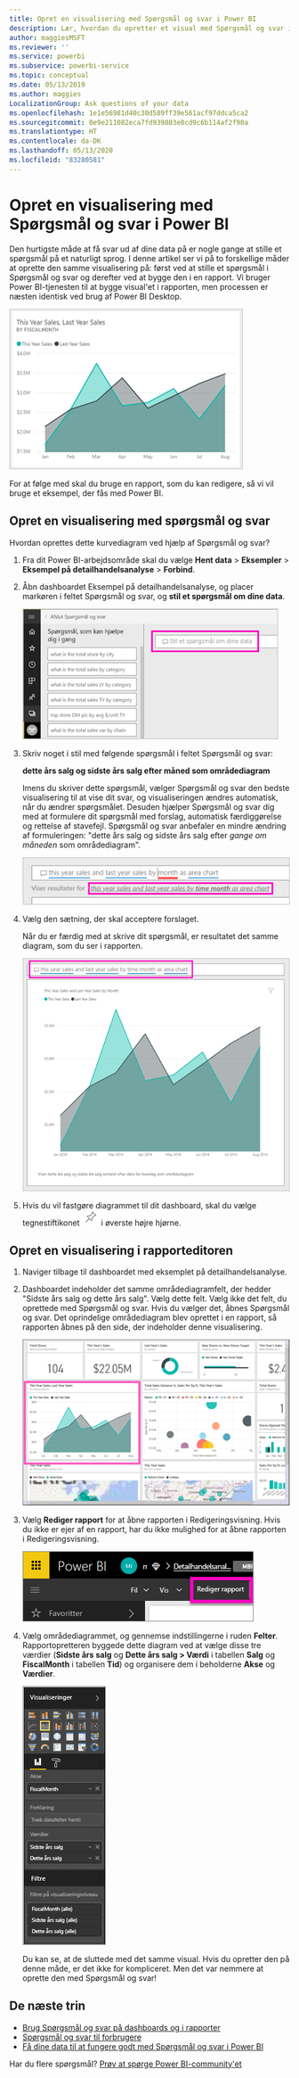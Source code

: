 ```yaml
---
title: Opret en visualisering med Spørgsmål og svar i Power BI
description: Lær, hvordan du opretter et visual med Spørgsmål og svar i Power BI-tjenesten ved hjælp af Eksempel på detailhandelsanalyse
author: maggiesMSFT
ms.reviewer: ''
ms.service: powerbi
ms.subservice: powerbi-service
ms.topic: conceptual
ms.date: 05/13/2019
ms.author: maggies
LocalizationGroup: Ask questions of your data
ms.openlocfilehash: 1e1e56981d40c30d589ff39e561acf97ddca5ca2
ms.sourcegitcommit: 0e9e211082eca7fd939803e0cd9c6b114af2f90a
ms.translationtype: HT
ms.contentlocale: da-DK
ms.lasthandoff: 05/13/2020
ms.locfileid: "83280581"
---
```

# <a name="create-a-visual-with-power-bi-qa"></a>Opret en visualisering med Spørgsmål og svar i Power BI

Den hurtigste måde at få svar ud af dine data på er nogle gange at stille et spørgsmål på et naturligt sprog.  I denne artikel ser vi på to forskellige måder at oprette den samme visualisering på: først ved at stille et spørgsmål i Spørgsmål og svar og derefter ved at bygge den i en rapport. Vi bruger Power BI-tjenesten til at bygge visual'et i rapporten, men processen er næsten identisk ved brug af Power BI Desktop.

![Udfyldt Power BI-diagram](media/power-bi-visualization-introduction-to-q-and-a/power-bi-qna-create-visual.png)

For at følge med skal du bruge en rapport, som du kan redigere, så vi vil bruge et eksempel, der fås med Power BI.

## <a name="create-a-visual-with-qa"></a>Opret en visualisering med spørgsmål og svar

Hvordan oprettes dette kurvediagram ved hjælp af Spørgsmål og svar?

1. Fra dit Power BI-arbejdsområde skal du vælge **Hent data** \> **Eksempler** \> **Eksempel på detailhandelsanalyse** > **Forbind**.

1. Åbn dashboardet Eksempel på detailhandelsanalyse, og placer markøren i feltet Spørgsmål og svar, og **stil et spørgsmål om dine data**.

    ![Placer markøren i feltet Spørgsmål og svar](media/power-bi-visualization-introduction-to-q-and-a/power-bi-qna-cursor-in-qna-box.png)

2. Skriv noget i stil med følgende spørgsmål i feltet Spørgsmål og svar:
   
    **dette års salg og sidste års salg efter måned som områdediagram**
   
    Imens du skriver dette spørgsmål, vælger Spørgsmål og svar den bedste visualisering til at vise dit svar, og visualiseringen ændres automatisk, når du ændrer spørgsmålet. Desuden hjælper Spørgsmål og svar dig med at formulere dit spørgsmål med forslag, automatisk færdiggørelse og rettelse af stavefejl. Spørgsmål og svar anbefaler en mindre ændring af formuleringen: "dette års salg og sidste års salg efter *gange om måneden* som områdediagram".  

    ![Formulering rettet af Spørgsmål og svar](media/power-bi-visualization-introduction-to-q-and-a/power-bi-qna-corrected-create-filled-chart.png)

4. Vælg den sætning, der skal acceptere forslaget. 
   
   Når du er færdig med at skrive dit spørgsmål, er resultatet det samme diagram, som du ser i rapporten.
   
   ![Områdediagram udfyldt af Spørgsmål og svar](media/power-bi-visualization-introduction-to-q-and-a/power-bi-qna-create-filled-chart.png)

4. Hvis du vil fastgøre diagrammet til dit dashboard, skal du vælge tegnestiftikonet ![Tegnestiftikon](media/power-bi-visualization-introduction-to-q-and-a/pinnooutline.png) i øverste højre hjørne.

## <a name="create-a-visual-in-the-report-editor"></a>Opret en visualisering i rapporteditoren

1. Naviger tilbage til dashboardet med eksemplet på detailhandelsanalyse.
   
2. Dashboardet indeholder det samme områdediagramfelt, der hedder "Sidste års salg og dette års salg".  Vælg dette felt. Vælg ikke det felt, du oprettede med Spørgsmål og svar. Hvis du vælger det, åbnes Spørgsmål og svar. Det oprindelige områdediagram blev oprettet i en rapport, så rapporten åbnes på den side, der indeholder denne visualisering.

    ![Dashboard med eksempel på detailhandelsanalyse](media/power-bi-visualization-introduction-to-q-and-a/power-bi-dashboard.png)

1. Vælg **Rediger rapport** for at åbne rapporten i Redigeringsvisning.  Hvis du ikke er ejer af en rapport, har du ikke mulighed for at åbne rapporten i Redigeringsvisning.
   
    ![Knappen Rediger rapport](media/power-bi-visualization-introduction-to-q-and-a/power-bi-edit-report.png)
4. Vælg områdediagrammet, og gennemse indstillingerne i ruden **Felter**.  Rapportopretteren byggede dette diagram ved at vælge disse tre værdier (**Sidste års salg** og **Dette års salg > Værdi** i tabellen **Salg** og **FiscalMonth** i tabellen **Tid**) og organisere dem i beholderne **Akse** og **Værdier**.
   
    ![Ruden Visualiseringer](media/power-bi-visualization-introduction-to-q-and-a/gnatutorial_3-new.png)

    Du kan se, at de sluttede med det samme visual. Hvis du opretter den på denne måde, er det ikke for kompliceret. Men det var nemmere at oprette den med Spørgsmål og svar!

## <a name="next-steps"></a>De næste trin

- [Brug Spørgsmål og svar på dashboards og i rapporter](power-bi-tutorial-q-and-a.md)  
- [Spørgsmål og svar til forbrugere](../consumer/end-user-q-and-a.md)
- [Få dine data til at fungere godt med Spørgsmål og svar i Power BI](service-prepare-data-for-q-and-a.md)

Har du flere spørgsmål? [Prøv at spørge Power BI-community'et](https://community.powerbi.com/)
